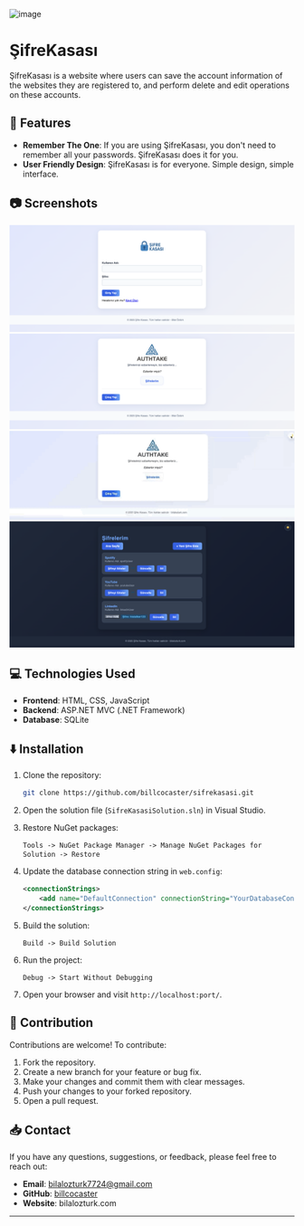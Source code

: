 ![image](https://github.com/user-attachments/assets/0e378815-af59-4dff-9c9e-fe04794ed108)

# ŞifreKasası

ŞifreKasası is a website where users can save the account information of the websites they are registered to, and perform delete and edit operations on these accounts.

## 📖 Features

- **Remember The One**: If you are using ŞifreKasası, you don't need to remember all your passwords. ŞifreKasası does it for you.
- **User Friendly Design**: ŞifreKasası is for everyone. Simple design, simple interface.

## 📷 Screenshots
![SS1.png](https://github.com/billcocaster/SifreKasasi/blob/main/README/SS1.png?raw=true)
![SS4.png](https://github.com/billcocaster/SifreKasasi/blob/main/README/SS4.png?raw=true)
![temachange.gif](https://github.com/billcocaster/SifreKasasi/blob/main/README/temachange.gif?raw=true)
![SS5.png](https://github.com/billcocaster/SifreKasasi/blob/main/README/SS5.png?raw=true)

## 💻 Technologies Used

- **Frontend**: HTML, CSS, JavaScript
- **Backend**: ASP.NET MVC (.NET Framework)
- **Database**: SQLite

## ⬇️ Installation

1. Clone the repository:

   ```bash
   git clone https://github.com/billcocaster/sifrekasasi.git
   ```

2. Open the solution file (`SifreKasasiSolution.sln`) in Visual Studio.

3. Restore NuGet packages:

   ```
   Tools -> NuGet Package Manager -> Manage NuGet Packages for Solution -> Restore
   ```

4. Update the database connection string in `web.config`:

   ```xml
   <connectionStrings>
       <add name="DefaultConnection" connectionString="YourDatabaseConnectionString" providerName="System.Data.SqlClient" />
   </connectionStrings>
   ```

5. Build the solution:

   ```
   Build -> Build Solution
   ```

6. Run the project:

   ```
   Debug -> Start Without Debugging
   ```

7. Open your browser and visit `http://localhost:port/`.
## 👐 Contribution

Contributions are welcome! To contribute:

1. Fork the repository.
2. Create a new branch for your feature or bug fix.
3. Make your changes and commit them with clear messages.
4. Push your changes to your forked repository.
5. Open a pull request.


## 📥 Contact

If you have any questions, suggestions, or feedback, please feel free to reach out:

- **Email**: bilalozturk7724@gmail.com
- **GitHub**: [billcocaster](https://github.com/billcocaster)
- **Website**: bilalozturk.com

---
